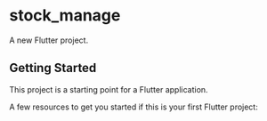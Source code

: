 # stock_manage

A new Flutter project.

## Getting Started

This project is a starting point for a Flutter application.

A few resources to get you started if this is your first Flutter project:
